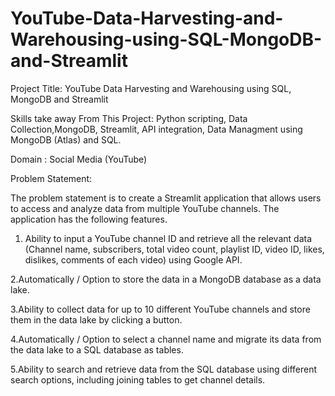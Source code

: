 # YouTube-Data-Harvesting-and-Warehousing-using-SQL-MongoDB-and-Streamlit

Project Title:
YouTube Data Harvesting and Warehousing using SQL, MongoDB and Streamlit

Skills take away From This Project:
Python scripting, Data Collection,MongoDB, Streamlit, API integration, Data Managment using MongoDB (Atlas) and SQL.

Domain : Social Media (YouTube)

Problem Statement:

The problem statement is to create a Streamlit application that allows users to access and analyze data from multiple YouTube channels. 
The application has the following features.

1. Ability to input a YouTube channel ID and retrieve all the relevant data (Channel name, subscribers, total video count, playlist ID, video ID, likes, dislikes, comments of each video) using Google API.

2.Automatically / Option to store the data in a MongoDB database as a data lake.

3.Ability to collect data for up to 10 different YouTube channels and store them in the data lake by clicking a button.

4.Automatically / Option to select a channel name and migrate its data from the data lake to a SQL database as tables.

5.Ability to search and retrieve data from the SQL database using different search options, including joining tables to get channel details.



